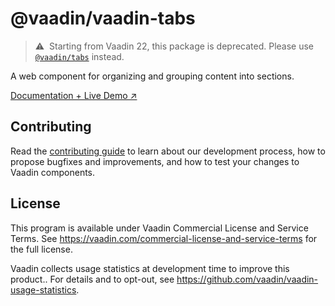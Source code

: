 # @vaadin/vaadin-tabs

> ⚠️&nbsp; Starting from Vaadin 22, this package is deprecated.
> Please use [`@vaadin/tabs`](https://www.npmjs.com/package/@vaadin/tabs) instead.

A web component for organizing and grouping content into sections.

[Documentation + Live Demo ↗](https://vaadin.com/docs/latest/components/tabs)

## Contributing

Read the [contributing guide](https://vaadin.com/docs/latest/contributing/overview) to learn about our development process, how to propose bugfixes and improvements, and how to test your changes to Vaadin components.

## License

This program is available under Vaadin Commercial License and Service Terms.
See https://vaadin.com/commercial-license-and-service-terms for the full
license.

Vaadin collects usage statistics at development time to improve this product..
For details and to opt-out, see https://github.com/vaadin/vaadin-usage-statistics.
